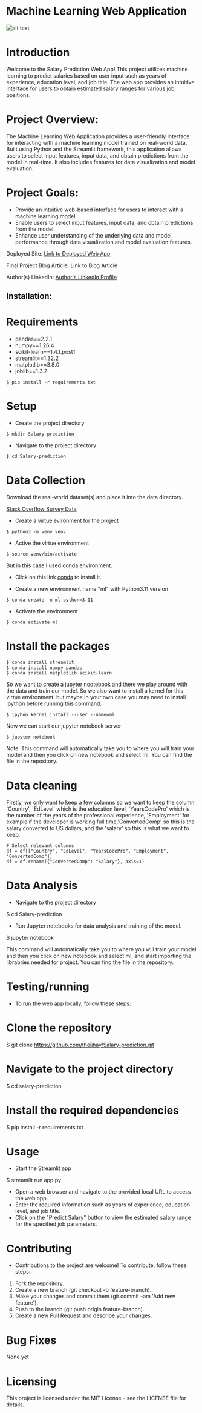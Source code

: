 # Machine Learning Web Application

![alt text](https://i.imgur.com/eLke1Xd.png)

# Introduction
Welcome to the Salary Prediction Web App! This project utilizes machine learning to predict salaries based on user input such as years of experience, education level, and job title. The web app provides an intuitive interface for users to obtain estimated salary ranges for various job positions.

# Project Overview:

The Machine Learning Web Application provides a user-friendly interface for interacting with a machine learning model trained on real-world data. Built using Python and the Streamlit framework, this application allows users to select input features, input data, and obtain predictions from the model in real-time. It also includes features for data visualization and model evaluation.

# Project Goals:

- Provide an intuitive web-based interface for users to interact with a machine learning model.
- Enable users to select input features, input data, and obtain predictions from the model.
- Enhance user understanding of the underlying data and model performance through data visualization and model evaluation features.

Deployed Site: [Link to Deployed Web App](https://sdprediction.streamlit.app/)

Final Project Blog Article: Link to Blog Article

Author(s) LinkedIn: [Author's LinkedIn Profile](https://www.linkedin.com/in/olawaleisaac/)


## Installation:

# Requirements
- pandas==2.2.1
- numpy==1.26.4
- scikit-learn==1.4.1.post1
- streamlit==1.32.2
- matplotlib==3.8.0
- joblib==1.3.2

```
$ pip install -r requirements.txt 
```

# Setup
- Create the project directory

```
$ mkdir Salary-prediction 
``` 

- Navigate to the project directory

```
$ cd Salary-prediction
```

# Data Collection

Download the real-world dataset(s) and place it into the data directory.

[Stack Overflow Survey Data](https://insights.stackoverflow.com/survey)


- Create a virtue evironment for the project

```
$ python3 -m venv venv
```

- Active the virtue environment

```
$ source venv/bin/activate 
```

But in this case I used conda environment.
- Click on this link [conda](https://docs.anaconda.com/free/miniconda/#quick-command-line-install) to install it.

- Create a new environment name "ml" with Python3.11 version

```
$ conda create -n ml python=3.11
```

- Activate the environment

```
$ conda activate ml
```

# Install the packages

```
$ conda install streamlit
$ conda install numpy pandas
$ conda install matplotlib scikit-learn
```

So we want to create a jupyter nootebook and 
there we play around with the data and train our model.
So we also want to install a kernel for this virtue environment.
but maybe in your own case you may need to install ipython before running this command.

```
$ ipyhon kernel install --user --name=ml
```

Now we can start our jupyter notebook server

```
$ jupyter notebook
```

Note: This command will automatically take you to where you will train your model
and then you click on new notebook and select ml. You can find the file in the repository.


# Data cleaning
Firstly, we only want to keep a few columns so we want to keep the 
column 'Country', 'EdLevel' which is the education level, 'YearsCodePro' which is the number 
of the years of the professional experience, 'Employment' for example if the developer is working full time,'ConvertedComp' so this is the salary converted to US dollars, and the 'salary' so this is what we want to keep.

```
# Select relevant columns
df = df[["Country", "EdLevel", "YearsCodePro", "Employment", "ConvertedComp"]]
df = df.rename({"ConvertedComp": "Salary"}, axis=1)
```

# Data Analysis
- Navigate to the project directory

$ cd Salary-prediction

- Run Jupyter notebooks for data analysis and training of the model.

$ jupyter notebook

This command will automatically take you to where you will train your model
and then you click on new notebook and select ml, and start importing the librabries needed for project. You can find the file in the repository.

# Testing/running 
- To run the web app locally, follow these steps:

# Clone the repository
$ git clone https://github.com/theijhay/Salary-prediction.git

# Navigate to the project directory
$ cd salary-prediction

# Install the required dependencies
$ pip install -r requirements.txt

# Usage
- Start the Streamlit app

$ streamlit run app.py

- Open a web browser and navigate to the provided local URL to access the web app.
- Enter the required information such as years of experience, education level, and job title.
- Click on the "Predict Salary" button to view the estimated salary range for the specified job parameters.

# Contributing

- Contributions to the project are welcome! To contribute, follow these steps:

1. Fork the repository.
2. Create a new branch (git checkout -b feature-branch).
3. Make your changes and commit them (git commit -am 'Add new feature').
4. Push to the branch (git push origin feature-branch).
5. Create a new Pull Request and describe your changes.

# Bug Fixes
None yet

# Licensing
This project is licensed under the MIT License - see the LICENSE file for details.
